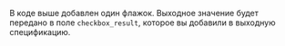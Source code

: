 В коде выше добавлен один флажок. Выходное значение будет передано в поле `checkbox_result`, которое вы добавили в выходную спецификацию.